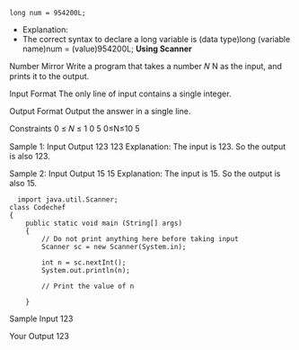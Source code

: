 ```
long num = 954200L;
```
- Explanation:
- The correct syntax to declare a long variable is (data type)long (variable name)num = (value)954200L;
**Using Scanner**
  
Number Mirror
Write a program that takes a number 
𝑁
N as the input, and prints it to the output.

Input Format
The only line of input contains a single integer.

Output Format
Output the answer in a single line.

Constraints
0
≤
𝑁
≤
1
0
5
0≤N≤10 
5
 
Sample 1:
Input
Output
123
123
Explanation:
The input is 123. So the output is also 123.

Sample 2:
Input
Output
15
15
Explanation:
The input is 15. So the output is also 15.

```
  import java.util.Scanner;
class Codechef
{
	public static void main (String[] args)
	{
	    // Do not print anything here before taking input
	    Scanner sc = new Scanner(System.in);
	    
		int n = sc.nextInt();
		System.out.println(n);
		
		// Print the value of n
		
	}
 ```
Sample Input
123

Your Output
123
